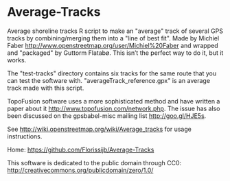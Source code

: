 # Average-Tracks
Average shoreline tracks
R script to make an "average" track of several GPS tracks by combining/merging them into a "line of best fit". Made by Michiel Faber <http://www.openstreetmap.org/user/Michiel%20Faber> and wrapped and "packaged" by Guttorm Flatabø. This isn’t the perfect way to do it, but it works.

The "test-tracks" directory contains six tracks for the same route that you can test the software with. "averageTrack_reference.gpx" is an average track made with this script.

TopoFusion software uses a more sophisticated method and have written a paper about it <http://www.topofusion.com/network.php>. The issue has also been discussed on the gpsbabel-misc mailing list <http://goo.gl/HJE5s>.

See http://wiki.openstreetmap.org/wiki/Average_tracks for usage instructions.

Home: https://github.com/Florissijb/Average-Tracks

This software is dedicated to the public domain through CC0:
http://creativecommons.org/publicdomain/zero/1.0/
